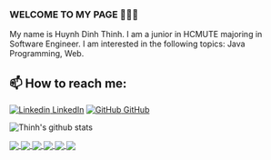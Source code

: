 ### WELCOME TO MY PAGE 👋👋👋
My name is Huynh Dinh Thinh. I am a junior in HCMUTE majoring in Software Engineer. I am interested in the following topics: Java Programming, Web.<br>
## 📫 How to reach me: 

[![Linkedin](https://i.stack.imgur.com/gVE0j.png) LinkedIn](https://www.linkedin.com/in/hdthinh6102/) [![GitHub](https://i.stack.imgur.com/tskMh.png) GitHub](https://github.com/HdThinh6102git) 

![Thinh's github stats](https://github-readme-stats-git-masterrstaa-rickstaa.vercel.app/api?username=HdThinh6102git&show_icons=true&theme=tokyonight&hide=contribs,prs,issues)


<a href="https://github.com/HdThinh6102git/OOADProject">
  <!-- Change the `github-readme-stats.anuraghazra1.vercel.app` to `github-readme-stats.vercel.app`  -->
  <img align="center" src="https://github-readme-stats.anuraghazra1.vercel.app/api/pin/?username=HdThinh6102git&repo=OOADProject&theme=merko" />
</a>

<a href="https://github.com/HdThinh6102git/MotorbikeStoreWebsite/">
  <!-- Change the `github-readme-stats.anuraghazra1.vercel.app` to `github-readme-stats.vercel.app`  -->
  <img align="center" src="https://github-readme-stats.anuraghazra1.vercel.app/api/pin/?username=HdThinh6102git&repo=MotorbikeStoreWebsite&theme=gruvbox" />
</a>    
<a href="https://github.com/HdThinh6102git/ORONUIProject/">
  <!-- Change the `github-readme-stats.anuraghazra1.vercel.app` to `github-readme-stats.vercel.app`  -->
  <img align="center" src="https://github-readme-stats.anuraghazra1.vercel.app/api/pin/?username=HdThinh6102git&repo=ORONUIProject&theme=dark" />
</a>

<a href="https://github.com/HdThinh6102git/FruitClassificationAppAndroid/">
  <!-- Change the `github-readme-stats.anuraghazra1.vercel.app` to `github-readme-stats.vercel.app`  -->
  <img align="center" src="https://github-readme-stats.anuraghazra1.vercel.app/api/pin/?username=HdThinh6102git&repo=FruitClassificationAppAndroid&theme=onedark" />
</a>    
<a href="https://github.com/HdThinh6102git/MilkStoreManagementSystemADOdotNet">
  <!-- Change the `github-readme-stats.anuraghazra1.vercel.app` to `github-readme-stats.vercel.app`  -->
  <img align="center" src="https://github-readme-stats.anuraghazra1.vercel.app/api/pin/?username=HdThinh6102git&repo=MilkStoreManagementSystemADOdotNet&theme=cobalt" />
</a>

<a href="https://github.com/HdThinh6102git/musicPlayerWithJS/">
  <!-- Change the `github-readme-stats.anuraghazra1.vercel.app` to `github-readme-stats.vercel.app`  -->
  <img align="center" src="https://github-readme-stats.anuraghazra1.vercel.app/api/pin/?username=HdThinh6102git&repo=musicPlayerWithJS&theme=synthwave" />
</a>    


